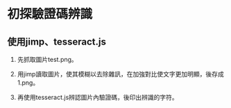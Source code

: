 初探驗證碼辨識
=============

使用jimp、tesseract.js
-------------

1. 先抓取圖片test.png。

2. 用jimp讀取圖片，使其模糊以去除雜訊，在加強對比使文字更加明顯，後存成1.png。

3. 再使用tesseract.js辨認圖片內驗證碼，後印出辨識的字符。